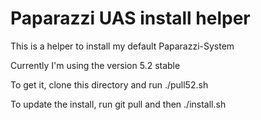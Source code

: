 Paparazzi UAS install helper
============================

This is a helper to install my default Paparazzi-System

Currently I'm using the version 5.2 stable

To get it, clone this directory and run ./pull52.sh

To update the install, run git pull and then ./install.sh <path-to-your-install>
